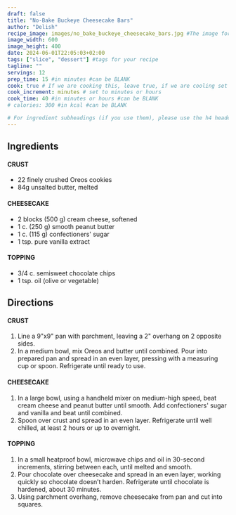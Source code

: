 ```yaml
---
draft: false
title: "No-Bake Buckeye Cheesecake Bars"
author: "Delish"
recipe_image: images/no_bake_buckeye_cheesecake_bars.jpg #The image for your recipe
image_width: 600
image_height: 400
date: 2024-06-01T22:05:03+02:00
tags: ["slice", "dessert"] #tags for your recipe
tagline: ""
servings: 12
prep_time: 15 #in minutes #can be BLANK
cook: true # If we are cooking this, leave true, if we are cooling set to false
cook_increment: minutes # set to minutes or hours
cook_time: 40 #in minutes or hours #can be BLANK
# calories: 300 #in kcal #can be BLANK

# For ingredient subheadings (if you use them), please use the h4 header.  For print view I have those elements targeted
---
```



## Ingredients

#### CRUST
- 22 finely crushed Oreos cookies
- 84g unsalted butter, melted

#### CHEESECAKE
- 2 blocks (500 g) cream cheese, softened
- 1 c. (250 g) smooth peanut butter
- 1 c. (115 g) confectioners' sugar
- 1 tsp. pure vanilla extract

#### TOPPING
- 3/4 c. semisweet chocolate chips
- 1 tsp. oil (olive or vegetable)

## Directions


#### CRUST
1. Line a 9"x9" pan with parchment, leaving a 2" overhang on 2 opposite sides.
2. In a medium bowl, mix Oreos and butter until combined. Pour into prepared pan and spread in an even layer, pressing with a measuring cup or spoon. Refrigerate until ready to use.

#### CHEESECAKE
1. In a large bowl, using a handheld mixer on medium-high speed, beat cream cheese and peanut butter until smooth. Add confectioners' sugar and vanilla and beat until combined.
2. Spoon over crust and spread in an even layer. Refrigerate until well chilled, at least 2 hours or up to overnight.

#### TOPPING
1. In a small heatproof bowl, microwave chips and oil in 30-second increments, stirring between each, until melted and smooth.
2. Pour chocolate over cheesecake and spread in an even layer, working quickly so chocolate doesn’t harden. Refrigerate until chocolate is hardened, about 30 minutes.
3. Using parchment overhang, remove cheesecake from pan and cut into squares.